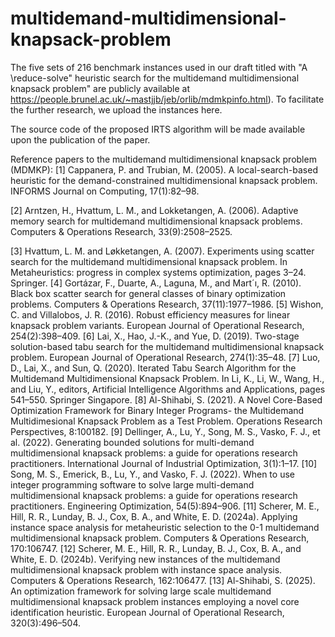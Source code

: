 # multidemand-multidimensional-knapsack-problem
The five sets of 216 benchmark instances used in our draft titled with "A \reduce-solve" heuristic search for the multidemand multidimensional knapsack problem" are publicly available at https://people.brunel.ac.uk/~mastjjb/jeb/orlib/mdmkpinfo.html). To facilitate the further research, we upload the instances here. 

The source code of the proposed IRTS algorithm will be made available upon the publication of the paper.

Reference papers to the multidemand multidimensional knapsack problem (MDMKP):
[1] Cappanera, P. and Trubian, M. (2005). A local-search-based heuristic for the demand-constrained multidimensional knapsack problem. INFORMS Journal on Computing, 17(1):82–98.

[2] Arntzen, H., Hvattum, L. M., and Lokketangen, A. (2006). Adaptive memory search for multidemand multidimensional knapsack problems. Computers & Operations Research, 33(9):2508–2525.

[3] Hvattum, L. M. and Løkketangen, A. (2007). Experiments using scatter search for the multidemand multidimensional knapsack problem. In Metaheuristics: progress in complex systems optimization, pages 3–24. Springer.
[4] Gortázar, F., Duarte, A., Laguna, M., and Mart´ı, R. (2010). Black box scatter search for general classes of binary optimization problems. Computers & Operations Research, 37(11):1977–1986.
[5] Wishon, C. and Villalobos, J. R. (2016). Robust efficiency measures for linear knapsack problem variants. European Journal of Operational Research, 254(2):398–409.
[6] Lai, X., Hao, J.-K., and Yue, D. (2019). Two-stage solution-based tabu search for the multidemand multidimensional knapsack problem. European Journal of Operational Research, 274(1):35–48.
[7] Luo, D., Lai, X., and Sun, Q. (2020). Iterated Tabu Search Algorithm for the Multidemand Multidimensional Knapsack Problem. In Li, K., Li, W., Wang, H., and Liu, Y., editors, Artificial Intelligence Algorithms and Applications, pages 541–550. Springer Singapore.
[8] Al-Shihabi, S. (2021). A Novel Core-Based Optimization Framework for Binary Integer Programs- the Multidemand Multidimesional Knapsack Problem as a Test Problem. Operations Research Perspectives, 8:100182.
[9] Dellinger, A., Lu, Y., Song, M. S., Vasko, F. J., et al. (2022). Generating bounded solutions for multi-demand multidimensional knapsack problems: a guide for operations research practitioners. International Journal of Industrial Optimization, 3(1):1–17.
[10] Song, M. S., Emerick, B., Lu, Y., and Vasko, F. J. (2022). When to use integer programming software to solve large multi-demand multidimensional knapsack problems: a guide for operations research practitioners. Engineering Optimization, 54(5):894–906.
[11]  Scherer, M. E., Hill, R. R., Lunday, B. J., Cox, B. A., and White, E. D. (2024a). Applying instance space analysis for metaheuristic selection to the 0-1 multidemand multidimensional knapsack problem. Computers & Operations Research, 170:106747.
[12] Scherer, M. E., Hill, R. R., Lunday, B. J., Cox, B. A., and White, E. D. (2024b). Verifying new instances of the multidemand multidimensional knapsack problem with instance space analysis. Computers & Operations Research, 162:106477.
[13] Al-Shihabi, S. (2025). An optimization framework for solving large scale multidemand multidimensional knapsack problem instances employing a novel core identification heuristic. European Journal of Operational Research, 320(3):496–504.
